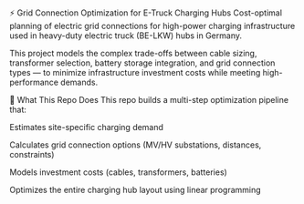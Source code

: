 ⚡ Grid Connection Optimization for E-Truck Charging Hubs
Cost-optimal planning of electric grid connections for high-power charging infrastructure used in heavy-duty electric truck (BE-LKW) hubs in Germany.

This project models the complex trade-offs between cable sizing, transformer selection, battery storage integration, and grid connection types — to minimize infrastructure investment costs while meeting high-performance demands.

🧠 What This Repo Does
This repo builds a multi-step optimization pipeline that:

Estimates site-specific charging demand

Calculates grid connection options (MV/HV substations, distances, constraints)

Models investment costs (cables, transformers, batteries)

Optimizes the entire charging hub layout using linear programming
